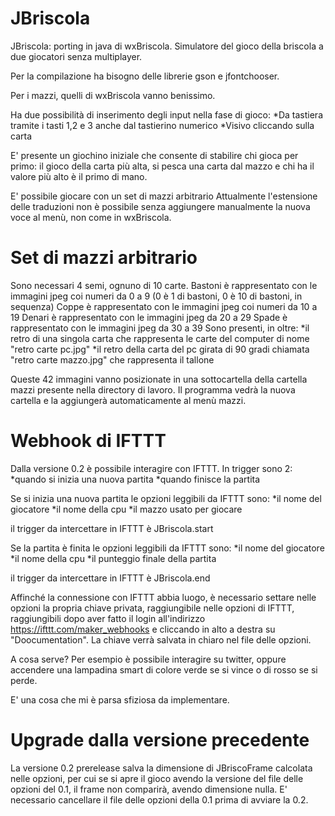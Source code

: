 # JBriscola
JBriscola: porting in java di wxBriscola. Simulatore del gioco della briscola a due giocatori senza multiplayer.

Per la compilazione ha bisogno delle librerie gson e jfontchooser.

Per i mazzi, quelli di wxBriscola vanno benissimo.

Ha due possibilità di inserimento degli input nella fase di gioco:
*Da tastiera tramite i tasti 1,2 e 3 anche dal tastierino numerico
*Visivo cliccando sulla carta

E' presente  un giochino iniziale che consente di stabilire chi gioca per primo: il gioco della carta più alta, si pesca una carta dal mazzo e chi ha il valore più alto è il primo di mano.

E' possibile giocare con un set di mazzi arbitrario
Attualmente l'estensione delle traduzioni non è possibile senza aggiungere manualmente la nuova voce al menù, non come in wxBriscola.

# Set di mazzi arbitrario
Sono necessari 4 semi, ognuno di 10 carte.
Bastoni è rappresentato con le immagini jpeg coi numeri da 0 a 9 (0 è 1 di bastoni, 0 è 10 di bastoni, in sequenza)
Coppe è rappresentato con le immagini jpeg coi numeri da 10 a 19
Denari è rappresentato con le immagini jpeg da 20 a 29
Spade è rappresentato con le immagini jpeg da 30 a 39
Sono presenti, in oltre:
*il retro di una singola carta che rappresenta le carte del computer di nome "retro carte pc.jpg"
*il retro della carta del pc girata di 90 gradi chiamata "retro carte mazzo.jpg" che rappresenta il tallone

Queste 42 immagini vanno posizionate in una sottocartella della cartella mazzi presente nella directory di lavoro.
Il programma vedrà la nuova cartella e la aggiungerà automaticamente al menù mazzi.

# Webhook di IFTTT
Dalla versione 0.2 è possibile interagire con IFTTT.
In trigger sono 2:
*quando si inizia una nuova partita
*quando finisce la partita

Se si inizia una nuova partita le opzioni leggibili da IFTTT sono:
*il nome del giocatore
*il nome della cpu
*il mazzo usato per giocare

il trigger da intercettare in IFTTT è JBriscola.start

Se la partita è finita le opzioni leggibili da IFTTT sono:
*il nome del giocatore
*il nome della cpu
*il punteggio finale della partita

il trigger da intercettare in IFTTT è JBriscola.end

Affinché la connessione con IFTTT abbia luogo, è necessario settare nelle opzioni la propria chiave privata, raggiungibile nelle opzioni di IFTTT, raggiungibili dopo aver fatto il login all'indirizzo https://ifttt.com/maker_webhooks e cliccando in alto a destra su "Doocumentation".
La chiave verrà salvata in chiaro nel file delle opzioni.

A cosa serve? Per esempio è possibile interagire su twitter, oppure accendere una lampadina smart di colore verde se si vince o di rosso se si perde.

E' una cosa che mi è parsa sfiziosa da implementare.

# Upgrade dalla versione precedente
La versione 0.2 prerelease salva la dimensione di JBriscoFrame calcolata nelle opzioni, per cui se si apre il gioco avendo la versione del file delle opzioni del 0.1, il frame non comparirà, avendo dimensione nulla.
E' necessario cancellare il file delle opzioni della 0.1 prima di avviare la 0.2.
